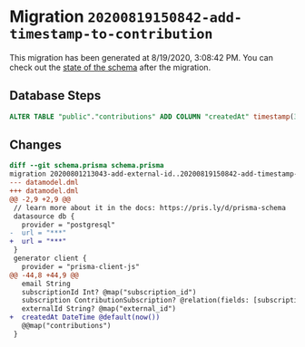 # Migration `20200819150842-add-timestamp-to-contribution`

This migration has been generated at 8/19/2020, 3:08:42 PM.
You can check out the [state of the schema](./schema.prisma) after the migration.

## Database Steps

```sql
ALTER TABLE "public"."contributions" ADD COLUMN "createdAt" timestamp(3)  NOT NULL DEFAULT CURRENT_TIMESTAMP;
```

## Changes

```diff
diff --git schema.prisma schema.prisma
migration 20200801213043-add-external-id..20200819150842-add-timestamp-to-contribution
--- datamodel.dml
+++ datamodel.dml
@@ -2,9 +2,9 @@
 // learn more about it in the docs: https://pris.ly/d/prisma-schema
 datasource db {
   provider = "postgresql"
-  url = "***"
+  url = "***"
 }
 generator client {
   provider = "prisma-client-js"
@@ -44,8 +44,9 @@
   email String
   subscriptionId Int? @map("subscription_id")
   subscription ContributionSubscription? @relation(fields: [subscriptionId], references: [id])
   externalId String? @map("external_id")
+  createdAt DateTime @default(now())
   @@map("contributions")
 }
```



